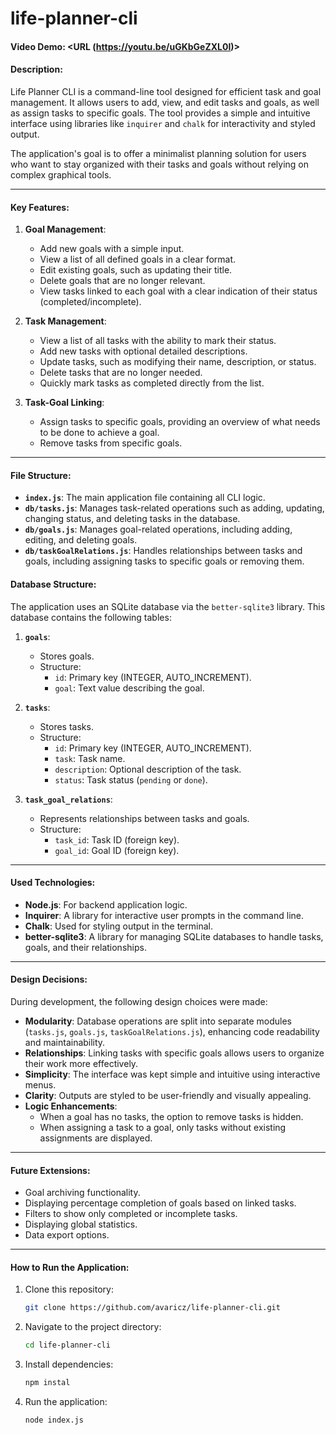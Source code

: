# life-planner-cli
#### Video Demo:  <URL (https://youtu.be/uGKbGeZXL0I)>
#### Description:
Life Planner CLI is a command-line tool designed for efficient task and goal management. It allows users to add, view, and edit tasks and goals, as well as assign tasks to specific goals. The tool provides a simple and intuitive interface using libraries like `inquirer` and `chalk` for interactivity and styled output.

The application's goal is to offer a minimalist planning solution for users who want to stay organized with their tasks and goals without relying on complex graphical tools.

---

#### Key Features:
1. **Goal Management**:
   - Add new goals with a simple input.
   - View a list of all defined goals in a clear format.
   - Edit existing goals, such as updating their title.
   - Delete goals that are no longer relevant.
   - View tasks linked to each goal with a clear indication of their status (completed/incomplete).

2. **Task Management**:
   - View a list of all tasks with the ability to mark their status.
   - Add new tasks with optional detailed descriptions.
   - Update tasks, such as modifying their name, description, or status.
   - Delete tasks that are no longer needed.
   - Quickly mark tasks as completed directly from the list.

3. **Task-Goal Linking**:
   - Assign tasks to specific goals, providing an overview of what needs to be done to achieve a goal.
   - Remove tasks from specific goals.

---

#### File Structure:
- **`index.js`**: The main application file containing all CLI logic.
- **`db/tasks.js`**: Manages task-related operations such as adding, updating, changing status, and deleting tasks in the database.
- **`db/goals.js`**: Manages goal-related operations, including adding, editing, and deleting goals.
- **`db/taskGoalRelations.js`**: Handles relationships between tasks and goals, including assigning tasks to specific goals or removing them.

#### Database Structure:
The application uses an SQLite database via the `better-sqlite3` library. This database contains the following tables:

1. **`goals`**:
   - Stores goals.
   - Structure:
     - `id`: Primary key (INTEGER, AUTO_INCREMENT).
     - `goal`: Text value describing the goal.

2. **`tasks`**:
   - Stores tasks.
   - Structure:
     - `id`: Primary key (INTEGER, AUTO_INCREMENT).
     - `task`: Task name.
     - `description`: Optional description of the task.
     - `status`: Task status (`pending` or `done`).

3. **`task_goal_relations`**:
   - Represents relationships between tasks and goals.
   - Structure:
     - `task_id`: Task ID (foreign key).
     - `goal_id`: Goal ID (foreign key).

---

#### Used Technologies:
- **Node.js**: For backend application logic.
- **Inquirer**: A library for interactive user prompts in the command line.
- **Chalk**: Used for styling output in the terminal.
- **better-sqlite3**: A library for managing SQLite databases to handle tasks, goals, and their relationships.

---

#### Design Decisions:
During development, the following design choices were made:
- **Modularity**: Database operations are split into separate modules (`tasks.js`, `goals.js`, `taskGoalRelations.js`), enhancing code readability and maintainability.
- **Relationships**: Linking tasks with specific goals allows users to organize their work more effectively.
- **Simplicity**: The interface was kept simple and intuitive using interactive menus.
- **Clarity**: Outputs are styled to be user-friendly and visually appealing.
- **Logic Enhancements**:
  - When a goal has no tasks, the option to remove tasks is hidden.
  - When assigning a task to a goal, only tasks without existing assignments are displayed.

---

#### Future Extensions:
- Goal archiving functionality.
- Displaying percentage completion of goals based on linked tasks.
- Filters to show only completed or incomplete tasks.
- Displaying global statistics.
- Data export options.

---

#### How to Run the Application:
1. Clone this repository: 
   ```bash
   git clone https://github.com/avaricz/life-planner-cli.git
   ```

2. Navigate to the project directory:
   ```bash
   cd life-planner-cli
   ```
3. Install dependencies: 
    ```bash
    npm instal
    ```
4. Run the application:   
    ```bash
    node index.js
    ```